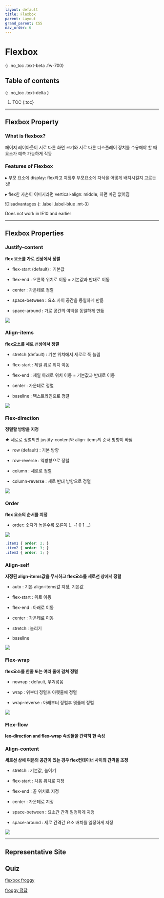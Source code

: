 ```yaml
---
layout: default
title: Flexbox
parent: Layout
grand_parent: CSS
nav_order: 6
---
```


# Flexbox
{: .no_toc .text-beta .fw-700}

## Table of contents
{: .no_toc .text-delta }

1. TOC
{:toc}

---

## Flexbox Property

### What is flexbox?

페이지 레이아웃이 서로 다른 화면 크기와 서로 다른 디스플레이 장치를 수용해야 할 때 요소가 예측 가능하게 작동

### Features of Flexbox

&#9656; 부모 요소에 display: flex라고 지정후 부모요소에 자식을 어떻게 배치시킬지 고르는것!  

&#9656; flex한 자손이 이미지라면 vertical-align: middle; 하면 마진 없어짐 

!Disadvantages
{: .label .label-blue .mt-3}
<div class="code-example" markdown="1">
Does not work in IE10 and earlier
</div>
    
---

## Flexbox Properties

### Justify-content 

**flex 요소를 가로 선상에서 정렬**

* flex-start (default) : 기본값

* flex-end : 오른쪽 위치로 이동 = 기본값과 반대로 이동

* center : 가운데로 정렬

* space-between : 요소 사이 공간을 동일하게 만듦

* space-around :  가로 공간의 여백을 동일하게 만듦

![](https://www.webcreatorbox.com/wp-content/uploads/2017/03/justify-content.png)

### Align-items 

**flex요소를 세로 선상에서 정렬**

* stretch (default) : 기본 위치에서 세로로 쭉 늘림

* flex-start : 제일 위로 위치 이동

* flex-end : 제일 아래로 위치 이동 = 기본값과 반대로 이동

* center : 가운데로 정렬

* baseline : 텍스트라인으로 정렬

![](https://www.webcreatorbox.com/wp-content/uploads/2017/03/align-items-1.png)

### Flex-direction 

**정렬할 방향을 지정**

★ 세로로 정렬되면 justify-content와 align-items의 순서 방향이 바뀜 

* row (default) : 기본 방향

* row-reverse : 역방향으로 정렬 

* column : 세로로 정렬

* column-reverse : 세로 반대 방향으로 정렬

![](https://www.webcreatorbox.com/wp-content/uploads/2017/03/flex-direction.png)

### Order 

**flex 요소의 순서를 지정**

* order: 숫자가 높을수록 오른쪽  (.. -1 0 1 ...) 

![](https://www.webcreatorbox.com/wp-content/uploads/2017/03/order.png)

```css
.item1 { order: 2; }
.item2 { order: 3; }
.item3 { order: 1; }
```

### Align-self 

**지정된 align-items값을 무시하고 flex요소를 세로선 상에서 정렬**

* auto : 기본 align-items값 지정, 기본값

* flex-start : 위로 이동

* flex-end : 아래로 이동

* center : 가운데로 이동

* stretch : 늘리기

* baseline

![](https://www.webcreatorbox.com/wp-content/uploads/2017/03/align-self.png)

### Flex-wrap 

**flex요소를 한줄 또는 여러 줄에 걸쳐 정렬**

* nowrap : default, 우겨넣음

* wrap : 위부터 정렬후 아랫줄에 정렬

* wrap-reverse : 아래부터 정렬후 윗줄에 정렬 

![](https://www.webcreatorbox.com/wp-content/uploads/2017/03/flex-wrap.png)

### Flex-flow 

**lex-direction and flex-wrap 속성들을 간략히 한 속성**

### Align-content 

**세로선 상에 여분의 공간이 있는 경우 flex컨테이너 사이의 간격을 조정**

* stretch : 기본값, 늘이기

* flex-start : 처음 위치로 지정

* flex-end : 끝 위치로 지정

* center : 가운데로 지정

* space-between : 요소간 간격 일정하게 지정

* space-around : 세로 간격간 요소 배치를 일정하게 지정

![](https://www.webcreatorbox.com/wp-content/uploads/2017/03/align-content.png)

---

## Representative Site

## Quiz

[flexbox froggy](https://flexboxfroggy.com/#ko)

[froggy 정답](http://blog.naver.com/PostView.nhn?blogId=eshell&logNo=220949280246&redirect=Dlog&widgetTypeCall=true&directAccess=false)
